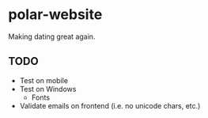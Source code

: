 # polar-website

Making dating great again.

## TODO

- Test on mobile
- Test on Windows
  - Fonts
- Validate emails on frontend (i.e. no unicode chars, etc.)

